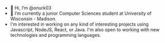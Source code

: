 - 👋 Hi, I’m @onurk03
- 🌱 I’m currently a junior Computer Sciences student at University of Wisconsin - Madison.
- I'm interested in working on any kind of interesting projects using Javascript, NodeJS, React, or Java. I'm also open to working with new technologies and programming languages.
<!---
onurk03/onurk03 is a ✨ special ✨ repository because its `README.md` (this file) appears on your GitHub profile.
You can click the Preview link to take a look at your changes.
--->
